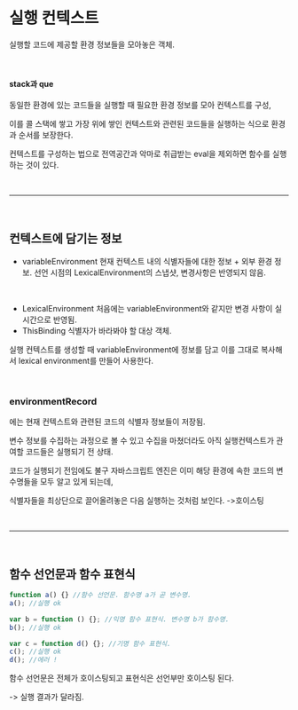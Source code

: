 # 실행 컨텍스트

실행할 코드에 제공할 환경 정보들을 모아놓은 객체.

<br>

#### stack과 que

동일한 환경에 있는 코드들을 실행할 때 필요한 환경 정보를 모아 컨텍스트를 구성,

이를 콜 스택에 쌓고 가장 위에 쌓인 컨텍스트와 관련된 코드들을 실행하는 식으로 환경과 순서를 보장한다.

컨텍스트를 구성하는 법으로 전역공간과 악마로 취급받는 eval을 제외하면 함수를 실행하는 것이 있다.

<br>

---

<br>

## 컨텍스트에 담기는 정보

- variableEnvironment
  현재 컨텍스트 내의 식별자들에 대한 정보 + 외부 환경 정보. 선언 시점의 LexicalEnvironment의 스냅샷, 변경사항은 반영되지 않음.

<br>

- LexicalEnvironment
  처음에는 variableEnvironment와 같지만 변경 사항이 실시간으로 반영됨.
  <br>
- ThisBinding
  식별자가 바라봐야 할 대상 객체.

실행 컨텍스트를 생성할 때 variableEnvironment에 정보를 담고 이를 그대로 복사해서 lexical environment를 만들어 사용한다.

<br>

### environmentRecord

에는 현재 컨텍스트와 관련된 코드의 식별자 정보들이 저장됨.

변수 정보를 수집하는 과정으로 볼 수 있고 수집을 마쳤더라도 아직 실행컨텍스트가 관여할 코드들은 실행되기 전 상태.

코드가 실행되기 전임에도 불구 자바스크립트 엔진은 이미 해당 환경에 속한 코드의 변수명들을 모두 알고 있게 되는데,

식별자들을 최상단으로 끌어올려놓은 다음 실행하는 것처럼 보인다.
->호이스팅

<br>

---

<br>

## 함수 선언문과 함수 표현식

```jsx
function a() {} //함수 선언문. 함수명 a가 곧 변수명.
a(); //실행 ok

var b = function () {}; //익명 함수 표현식. 변수명 b가 함수명.
b(); //실행 ok

var c = function d() {}; //기명 함수 표현식.
c(); //실행 ok
d(); //에러 !
```

함수 선언문은 전체가 호이스팅되고
표현식은 선언부만 호이스팅 된다.

-> 실행 결과가 달라짐.

